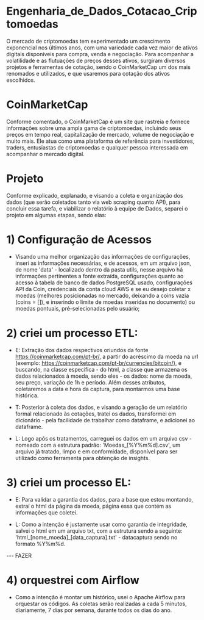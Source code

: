 # Engenharia_de_Dados_Cotacao_Criptomoedas
O mercado de criptomoedas tem experimentado um crescimento exponencial nos últimos anos, com uma variedade cada vez maior de ativos digitais disponíveis para compra, venda e negociação. Para acompanhar a volatilidade e as flutuações de preços desses ativos, surgiram diversos projetos e ferramentas de cotação, sendo o CoinMarketCap um dos mais renomados e utilizados, e que usaremos para cotação dos ativos escolhidos.

# CoinMarketCap
Conforme comentado, o CoinMarketCap é um site que rastreia e fornece informações sobre uma ampla gama de criptomoedas, incluindo seus preços em tempo real, capitalização de mercado, volume de negociação e muito mais. Ele atua como uma plataforma de referência para investidores, traders, entusiastas de criptomoedas e qualquer pessoa interessada em acompanhar o mercado digital.

# Projeto
Conforme explicado, explanado, e visando a coleta e organização dos dados (que serão coletados tanto via web scraping quanto API), para concluir essa tarefa, e viabilizar o relatório à equipe de Dados, separei o projeto em algumas etapas, sendo elas:

# 1) Configuração de Acessos
- Visando uma melhor organização das informações de configurações, inseri as informações necessárias, e de acessos, em um arquivo json, de nome 'data' - localizado dentro da pasta utils, nesse arquivo há informações pertinentes a fonte extraída, configurações quanto ao acesso à tabela de banco de dados PostgreSQL usado, configurações API da Coin, credenciais da conta cloud AWS e se eu desejo coletar x moedas (melhores posicionadas no mercado, deixando a coins vazia (coins = []), e inserindo o limite de moedas inseridas no documento) ou moedas pontuais, pré-selecionadas pelo usuário;

# 2) criei um processo ETL:
- E: Extração dos dados respectivos oriundos da fonte https://coinmarketcap.com/pt-br/, a partir do acréscimo da moeda na url (exemplo: https://coinmarketcap.com/pt-br/currencies/bitcoin/), e buscando, na classe específica - do html, a classe que armazena os dados relacionados à moeda, sendo eles - os dados: nome da moeda, seu preço, variação de 1h e período. Além desses atributos, coletaremos a data e hora da captura, para montarmos uma base histórica.

- T: Posterior à coleta dos dados, e visando a geração de um relatório formal relacionado às cotações, tratei os dados, transformei em dicionário - pela facilidade de trabalhar como dataframe, e adicionei ao dataframe.

- L: Logo após os tratamentos, carreguei os dados em um arquivo csv - nomeado com a estrutura padrão: 'Moedas_[%Y%m%d].csv', um arquivo já tratado, limpo e em conformidade, disponível para ser utilizado como ferramenta para obtenção de insights.

# 3) criei um processo EL:
- E: Para validar a garantia dos dados, para a base que estou montando, extraí o html da página da moeda, página essa que contém as informações que coletei.

- L: Como a intenção é justamente usar como garantia de integridade, salvei o html em um arquivo txt, com a estrutura sendo a seguinte: 'html_[nome_moeda]_[data_captura].txt' - datacaptura sendo no formato %Y%m%d.

--- FAZER
# 4) orquestrei com Airflow
- Como a intenção é montar um histórico, usei o Apache Airflow para orquestar os códigos. As coletas serão realizadas a cada 5 minutos, diariamente, 7 dias por semana, durante todos os dias do ano.